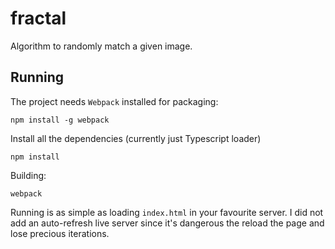 # fractal

Algorithm to randomly match a given image.

## Running

The project needs `Webpack` installed for packaging:

```
npm install -g webpack
```

Install all the dependencies (currently just Typescript loader)

```
npm install
```

Building:

```
webpack
```

Running is as simple as loading `index.html` in your favourite server.
I did not add an auto-refresh live server since it's dangerous the reload the page and lose precious iterations.